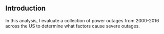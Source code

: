 ## Introduction
In this analysis, I evaluate a collection of power outages from 2000-2016 across the US to determine what factors cause severe outages.